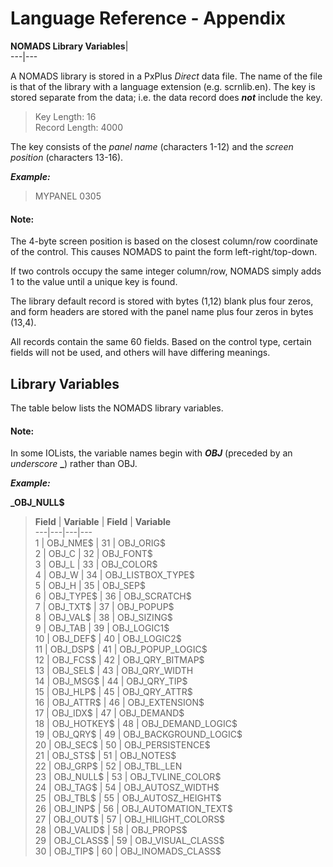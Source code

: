 # Language Reference - Appendix  
  
**NOMADS Library Variables**|   
---|---  
  
A NOMADS library is stored in a PxPlus _Direct_ data file. The name of the file is that of the library with a language extension (e.g. scrnlib.en). The key is stored separate from the data; i.e. the data record does **_not_** include the key.

> Key Length: 16  
>  Record Length: 4000

The key consists of the _panel name_ (characters 1-12) and the _screen position_ (characters 13-16).

**_Example:_**

> MYPANEL 0305

#### **Note:**  
The 4-byte screen position is based on the closest column/row coordinate of the control. This causes NOMADS to paint the form left-right/top-down.  
  
If two controls occupy the same integer column/row, NOMADS simply adds 1 to the value until a unique key is found.

The library default record is stored with bytes (1,12) blank plus four zeros, and form headers are stored with the panel name plus four zeros in bytes (13,4).

All records contain the same 60 fields. Based on the control type, certain fields will not be used, and others will have differing meanings.

## Library Variables

The table below lists the NOMADS library variables.

#### **Note:**  
In some IOLists, the variable names begin with **_OBJ_** (preceded by an _underscore_ **_**) rather than OBJ.  
  
**_Example:_**  
  
**_OBJ_NULL$**

> **Field** |  **Variable** |  **Field** |  **Variable**  
---|---|---|---  
1 |  OBJ_NME$ |  31 |  OBJ_ORIG$  
2 |  OBJ_C |  32 |  OBJ_FONT$  
3 |  OBJ_L |  33 |  OBJ_COLOR$  
4 |  OBJ_W |  34 |  OBJ_LISTBOX_TYPE$  
5 |  OBJ_H |  35 |  OBJ_SEP$  
6 |  OBJ_TYPE$ |  36 |  OBJ_SCRATCH$  
7 |  OBJ_TXT$ |  37 |  OBJ_POPUP$  
8 |  OBJ_VAL$ |  38 |  OBJ_SIZING$  
9 |  OBJ_TAB |  39 |  OBJ_LOGIC1$  
10 |  OBJ_DEF$ |  40 |  OBJ_LOGIC2$  
11 |  OBJ_DSP$ |  41 |  OBJ_POPUP_LOGIC$  
12 |  OBJ_FCS$ |  42 |  OBJ_QRY_BITMAP$  
13 |  OBJ_SEL$ |  43 |  OBJ_QRY_WIDTH  
14 |  OBJ_MSG$ |  44 |  OBJ_QRY_TIP$  
15 |  OBJ_HLP$ |  45 |  OBJ_QRY_ATTR$  
16 |  OBJ_ATTR$ |  46 |  OBJ_EXTENSION$  
17 |  OBJ_IDX$ |  47 |  OBJ_DEMAND$  
18 |  OBJ_HOTKEY$ |  48 |  OBJ_DEMAND_LOGIC$  
19 |  OBJ_QRY$ |  49 |  OBJ_BACKGROUND_LOGIC$  
20 |  OBJ_SEC$ |  50 |  OBJ_PERSISTENCE$  
21 |  OBJ_STS$ |  51 |  OBJ_NOTES$  
22 |  OBJ_GRP$ |  52 |  OBJ_TBL_LEN  
23 |  OBJ_NULL$ |  53 |  OBJ_TVLINE_COLOR$  
24 |  OBJ_TAG$ |  54 |  OBJ_AUTOSZ_WIDTH$  
25 |  OBJ_TBL$ |  55 |  OBJ_AUTOSZ_HEIGHT$  
26 |  OBJ_INP$ |  56 |  OBJ_AUTOMATION_TEXT$  
27 |  OBJ_OUT$ |  57 |  OBJ_HILIGHT_COLORS$  
28 |  OBJ_VALID$ |  58 |  OBJ_PROPS$  
29 |  OBJ_CLASS$ |  59 |  OBJ_VISUAL_CLASS$  
30 |  OBJ_TIP$ |  60 |  OBJ_INOMADS_CLASS$
